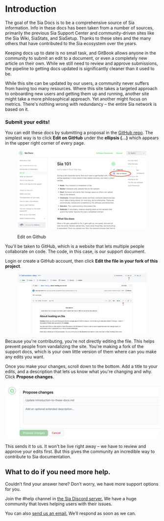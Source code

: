 # Introduction

The goal of the Sia Docs is to be a comprehensive source of Sia information. Info in these docs has been taken from a number of sources, primarily the previous Sia Support Center and community-driven sites like the Sia Wiki, SiaStats, and SiaSetup. Thanks to these sites and the many others that have contributed to the Sia ecosystem over the years.

Keeping docs up to date is no small task, and GitBook allows anyone in the community to submit an edit to a document, or even a completely new article on their own. While we still need to review and approve submissions, the pipeline to getting docs updated is significantly cleaner than it used to be.

While this site can be updated by our users, a community never suffers from having too many resources. Where this site takes a targeted approach to onboarding new users and getting them up and running, another site might take a more philosophical approach. Yet another might focus on metrics. There's nothing wrong with redundancy – the entire Sia network is based on it.

### Submit your edits!

You can edit these docs by submitting a proposal in the [GitHub repo](https://github.com/SiaFoundation/docs). The simplest way is to click **Edit on GitHub** under the **ellipsis (...)** which appears in the upper right corner of every page.

<figure><img src="../.gitbook/assets/Edit on Github.png" alt=""><figcaption><p>Edit on Github</p></figcaption></figure>

You'll be taken to GitHub, which is a website that lets multiple people collaborate on code. The code, in this case, is our support document.

Login or create a GitHub account, then click **Edit the file in your fork of this project**.

<figure><img src="../.gitbook/assets/github-fork.png" alt=""><figcaption></figcaption></figure>

Because you're contributing, you're not directly editing the file. This helps prevent people from vandalizing the site. You're making a fork of the support docs, which is your own little version of them where can you make any edits you want.

Once you make your changes, scroll down to the bottom. Add a title to your edits, and a description that lets us know what you're changing and why. Click **Propose changes**.

![](../.gitbook/assets/intro-3.png)

This sends it to us. It won't be live right away – we have to review and approve your edits first. But this gives the community an incredible way to contribute to Sia documentation.

## What to do if you need more help.

Couldn’t find your answer here? Don’t worry, we have more support options for you.

Join the #help channel in [the Sia Discord server.](https://sia.tech/discord) We have a huge community that loves helping users with their issues.

You can also [send us an email.](mailto:hello@sia.tech) We’ll respond as soon as we can.
